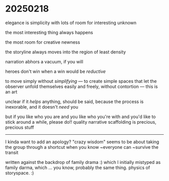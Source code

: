 # 20250218

elegance is simplicity with lots of room for interesting unknown

the most interesting thing always happens

the most room for creative newness

the storyline always moves into the region of least density

narration abhors a vacuum, if you will

heroes don't win when a win would be _reductive_

to move simply without _simplifying_ — to create simple spaces that let the observer unfold themselves easily and freely, without contortion — this is an art

unclear if it _helps_ anything, should be said, because the process is inexorable, and it doesn't _need_ you

but if you like who you are and you like who you're with and you'd like to stick around a while, please do!! quality narrative scaffolding is precious, precious stuff

***

I kinda want to add an apology? "crazy wisdom" seems to be about taking the group through a shortcut when you know \~everyone can \~survive the transit

written against the backdrop of family drama :) which I initially mistyped as family darma, which ... you know, probably the same thing. physics of storyspace. :)
